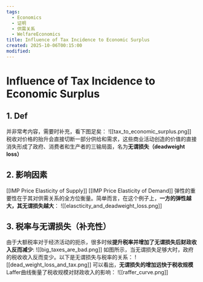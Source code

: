 ```yaml
---
tags:
  - Economics
  - 证明
  - 供需关系
  - WelfareEconomics
title: Influence of Tax Incidence to Economic Surplus
created: 2025-10-06T00:15:00
modified:
---
```

# Influence of Tax Incidence to Economic Surplus
## 1. Def
并非常考内容，需要时补充，看下图足矣：
![[tax_to_economic_surplus.png]]
税收对价格的抬升会直接切断一部分供给和需求，这些商业活动创造的价值的直接消失形成了政府、消费者和生产者的三输局面，名为**无谓损失（deadweight loss）**

## 2. 影响因素
[[IMP Price Elasticity of Supply]]
[[IMP Price Elasticity of Demand]]
弹性的重要性在于其对供需关系的全方位衡量。简单而言，在这个例子上，**一方的弹性越大，其无谓损失越大**：
![[elascticity_and_deadweight_loss.png]]

## 3. 税率与无谓损失（补充性）
由于大额税率对于经济活动的扼杀，很多时候**提升税率并增加了无谓损失后财政收入反而减少**:
![[big_taxes_are_bad.png]]
如图所示，当无谓损失足够大时，政府的税收收入反而变少。以下是无谓损失与税率的关系：
![[dead_weight_loss_and_tax.png]]
可以看出，**无谓损失的增加远快于税收规模**
Laffer曲线衡量了税收规模对财政收入的影响：
![[raffer_curve.png]]

